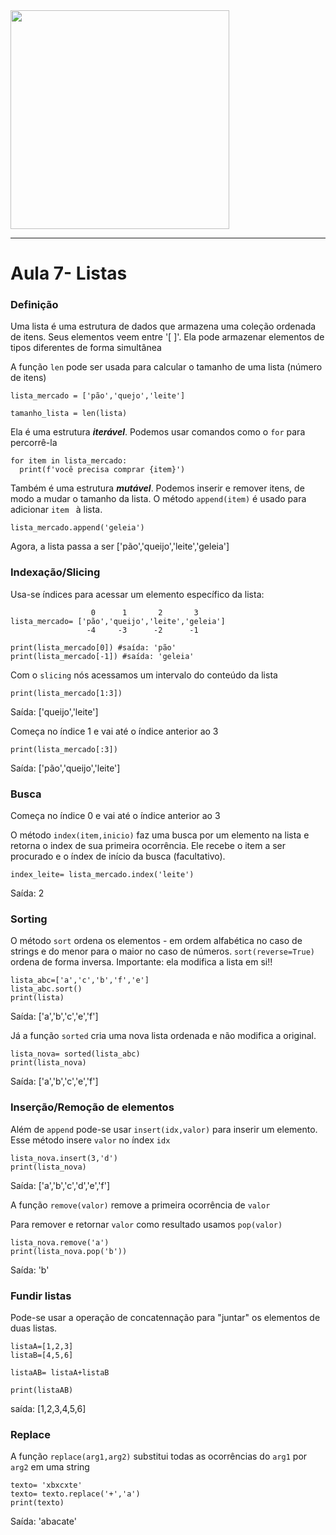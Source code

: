 
<img src= "https://user-images.githubusercontent.com/50535434/182708414-ba308f44-5524-420f-af04-0c6b50faab09.gif" width="350" height="350"> 

---

# Aula 7- Listas

### Definição

Uma lista é uma estrutura de dados que armazena uma coleção ordenada de itens. Seus elementos veem entre '[ ]'. Ela pode armazenar elementos de tipos diferentes de forma simultânea

A função ``len`` pode ser usada para calcular o tamanho de uma lista (número de itens)

```
lista_mercado = ['pão','quejo','leite']

tamanho_lista = len(lista)
```

Ela é uma estrutura _**iterável**_. Podemos usar comandos como o ``for`` para percorrê-la

```
for item in lista_mercado:
  print(f'você precisa comprar {item}')
```

Também é uma estrutura _**mutável**_. Podemos inserir e remover itens, de modo a mudar o tamanho da lista.
O método ``append(item)`` é usado para adicionar ``item `` à lista.

```
lista_mercado.append('geleia')
```
Agora, a lista passa a ser ['pão','queijo','leite','geleia']

### Indexação/Slicing

Usa-se índices para acessar um elemento específico da lista:

```
                  0      1       2       3
lista_mercado= ['pão','queijo','leite','geleia']
                 -4     -3      -2      -1
  
print(lista_mercado[0]) #saída: 'pão'
print(lista_mercado[-1]) #saída: 'geleia'
```

Com o ``slicing`` nós acessamos um intervalo do conteúdo da lista

```
print(lista_mercado[1:3])
```
Saída: ['queijo','leite']

Começa no índice 1 e vai até o índice anterior ao 3


```
print(lista_mercado[:3])
```
Saída: ['pão','queijo','leite']

### Busca

Começa no índice 0 e vai até o índice anterior ao 3

O método ``index(item,inicio)`` faz uma busca por um elemento na lista e retorna o index de sua primeira ocorrência.  Ele recebe o item a ser procurado e o índex de início da busca (facultativo).

```
index_leite= lista_mercado.index('leite')
```
Saída: 2

### Sorting

O método ``sort`` ordena os elementos - em ordem alfabética no caso de strings e do menor para o maior no caso de números. ``sort(reverse=True)`` ordena de forma inversa. Importante: ela modifica a lista em si!!

```
lista_abc=['a','c','b','f','e']
lista_abc.sort()
print(lista)
```
Saída: ['a','b','c','e','f']

Já a função ``sorted`` cria uma nova lista ordenada e não modifica a original.

```
lista_nova= sorted(lista_abc)
print(lista_nova)
```
Saída: ['a','b','c','e','f']

### Inserção/Remoção de elementos

Além de ``append`` pode-se usar ``insert(idx,valor)`` para inserir um elemento. Esse método insere ``valor`` no índex ``idx``

```
lista_nova.insert(3,'d')
print(lista_nova)
```
Saída: ['a','b','c','d','e','f']

A função ``remove(valor)`` remove a primeira ocorrência de ``valor``

Para remover e retornar ``valor`` como resultado usamos ``pop(valor)``

```
lista_nova.remove('a')
print(lista_nova.pop('b'))
```
Saída: 'b'

### Fundir listas

Pode-se usar a operação de concatennação para "juntar" os elementos de duas listas.

```
listaA=[1,2,3]
listaB=[4,5,6]

listaAB= listaA+listaB

print(listaAB)
```
saída: [1,2,3,4,5,6]

### Replace

A função ``replace(arg1,arg2)`` substitui todas as ocorrências do ``arg1`` por ``arg2`` em uma string

```
texto= 'xbxcxte'
texto= texto.replace('+','a')
print(texto)
```
Saída: 'abacate'
